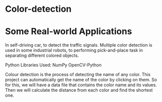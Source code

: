 # Color-detection
# Some Real-world Applications
In self-driving car, to detect the traffic signals.
Multiple color detection is used in some industrial robots, to performing pick-and-place task in separating different colored objects.

Python Libraries Used:
NumPy
OpenCV-Python

Colour detection is the process of detecting the name of any color. This project can automatically get the name of the color by clicking on them. So for this, we will have a data file that contains the color name and its values. Then we will calculate the distance from each color and find the shortest one.
